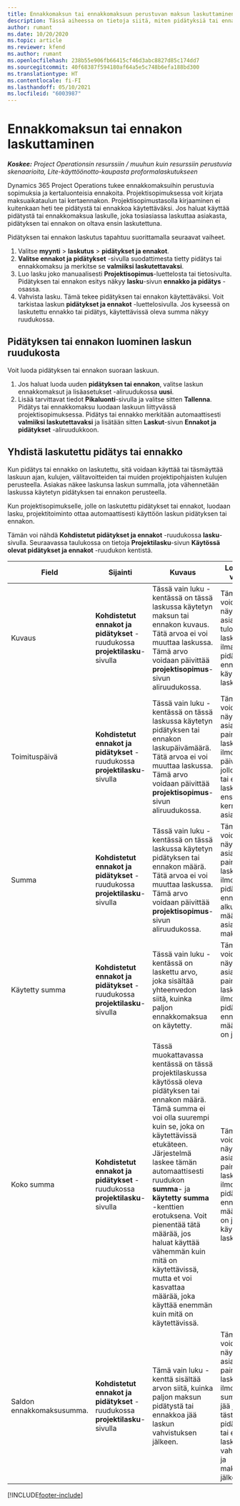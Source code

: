 ```yaml
---
title: Ennakkomaksun tai ennakkomaksuun perustuvan maksun laskuttaminen
description: Tässä aiheessa on tietoja siitä, miten pidätyksiä tai ennakoita laskutetaan Project Operationsissa.
author: rumant
ms.date: 10/20/2020
ms.topic: article
ms.reviewer: kfend
ms.author: rumant
ms.openlocfilehash: 238b55e906fb66415cf46d3abc8827d85c174dd7
ms.sourcegitcommit: 40f68387f594180af64a5e5c748b6efa188bd300
ms.translationtype: HT
ms.contentlocale: fi-FI
ms.lasthandoff: 05/10/2021
ms.locfileid: "6003987"
---
```

# <a name="invoice-a-retainer-or-an-advance"></a>Ennakkomaksun tai ennakon laskuttaminen

_**Koskee:** Project Operationsin resurssiin / muuhun kuin resurssiin perustuvia skenaarioita, Lite-käyttöönotto-kaupasta proformalaskutukseen_

Dynamics 365 Project Operations tukee ennakkomaksuihin perustuvia sopimuksia ja kertaluonteisia ennakoita. Projektisopimuksessa voit kirjata maksuaikataulun tai kertaennakon. Projektisopimustasolla kirjaaminen ei kuitenkaan heti tee pidätystä tai ennakkoa käytettäväksi. Jos haluat käyttää pidätystä tai ennakkomaksua laskulle, joka tosiasiassa laskuttaa asiakasta, pidätyksen tai ennakon on oltava ensin laskutettuna.

Pidätyksen tai ennakon laskutus tapahtuu suorittamalla seuraavat vaiheet.

1. Valitse **myynti** > **laskutus** > **pidätykset ja ennakot**. 
2. **Valitse ennakot ja pidätykset** -sivulla suodattimesta tietty pidätys tai ennakkomaksu ja merkitse se **valmiiksi laskutettavaksi**.
3. Luo lasku joko manuaalisesti **Projektisopimus**-luettelosta tai tietosivulta. Pidätyksen tai ennakon esitys näkyy **lasku**-sivun **ennakko ja pidätys** -osassa.
4. Vahvista lasku. Tämä tekee pidätyksen tai ennakon käytettäväksi. Voit tarkistaa laskun **pidätykset ja ennakot** -luettelosivulla. Jos kyseessä on laskutettu ennakko tai pidätys, käytettävissä oleva summa näkyy ruudukossa.

## <a name="create-a-retainer-or-advance-from-the-invoice-grid"></a>Pidätyksen tai ennakon luominen laskun ruudukosta

Voit luoda pidätyksen tai ennakon suoraan laskuun.

1. Jos haluat luoda uuden **pidätyksen tai ennakon**, valitse laskun ennakkomaksut ja lisäasetukset -aliruudukossa **uusi**. 
2. Lisää tarvittavat tiedot **Pikaluonti**-sivulla ja valitse sitten **Tallenna**. Pidätys tai ennakkomaksu luodaan laskuun liittyvässä projektisopimuksessa. Pidätys tai ennakko merkitään automaattisesti **valmiiksi laskutettavaksi** ja lisätään sitten **Laskut**-sivun **Ennakot ja pidätykset** -aliruudukkoon.

## <a name="reconcile-an-invoiced-retainer-or-advance"></a>Yhdistä laskutettu pidätys tai ennakko

Kun pidätys tai ennakko on laskutettu, sitä voidaan käyttää tai täsmäyttää laskuun ajan, kulujen, välitavoitteiden tai muiden projektipohjaisten kulujen perusteella. Asiakas näkee laskunsa laskun summalla, jota vähennetään laskussa käytetyn pidätyksen tai ennakon perusteella.

Kun projektisopimukselle, jolle on laskutettu pidätykset tai ennakot, luodaan lasku, projektitoiminto ottaa automaattisesti käyttöön laskun pidätyksen tai ennakon.

Tämän voi nähdä **Kohdistetut pidätykset ja ennakot** -ruudukossa **lasku**-sivulla. Seuraavassa taulukossa on tietoja **Projektilasku**-sivun **Käytössä olevat pidätykset ja ennakot** -ruudukon kentistä.

| Field | Sijainti | Kuvaus | Loppupään vaikutus |
| --- | --- | --- | --- |
| Kuvaus | **Kohdistetut ennakot ja pidätykset** -ruudukossa **projektilasku**-sivulla |Tässä vain luku -kentässä on tässä laskussa käytetyn maksun tai ennakon kuvaus. Tätä arvoa ei voi muuttaa laskussa. Tämä arvo voidaan päivittää **projektisopimus**-sivun aliruudukossa. | Tämä kenttä voidaan näyttää asiakkaalle tulostetussa laskussa, joka ilmaisee, mitä pidätystä tai ennakkoa käytetään laskussa. |
| Toimituspäivä | **Kohdistetut ennakot ja pidätykset** -ruudukossa **projektilasku**-sivulla  | Tässä vain luku -kentässä on tässä laskussa käytetyn pidätyksen tai ennakon laskupäivämäärä. Tätä arvoa ei voi muuttaa laskussa. Tämä arvo voidaan päivittää **projektisopimus**-sivun aliruudukossa. | Tämä kenttä voidaan näyttää asiakkaalle painetussa laskussa ilmoittamaan päivämäärä, jolloin pidätys tai ennakko laskutettiin ensimmäisen kerran asiakkaalta. |
| Summa | **Kohdistetut ennakot ja pidätykset** -ruudukossa **projektilasku**-sivulla  | Tässä vain luku -kentässä on tässä laskussa käytetyn pidätyksen tai ennakon määrä. Tätä arvoa ei voi muuttaa laskussa. Tämä arvo voidaan päivittää **projektisopimus**-sivun aliruudukossa. | Tämä kenttä voidaan näyttää asiakkaalle painetussa laskussa ilmoittamaan pidätyksen tai ennakon alkuperäinen määrä, jonka asiakas maksoi. |
| Käytetty summa | **Kohdistetut ennakot ja pidätykset** -ruudukossa **projektilasku**-sivulla  | Tässä vain luku -kentässä on laskettu arvo, joka sisältää yhteenvedon siitä, kuinka paljon ennakkomaksua on käytetty. | Tämä kenttä voidaan näyttää asiakkaalle painetussa laskussa ilmoittamaan pidätyksen tai ennakon määrä, joka on jo käytetty. |
| Koko summa | **Kohdistetut ennakot ja pidätykset** -ruudukossa **projektilasku**-sivulla  | Tässä muokattavassa kentässä on tässä projektilaskussa käytössä oleva pidätyksen tai ennakon määrä. Tämä summa ei voi olla suurempi kuin se, joka on käytettävissä etukäteen. Järjestelmä laskee tämän automaattisesti ruudukon **summa**- ja **käytetty summa** -kenttien erotuksena. Voit pienentää tätä määrää, jos haluat käyttää vähemmän kuin mitä on käytettävissä, mutta et voi kasvattaa määrää, joka käyttää enemmän kuin mitä on käytettävissä. | Tämä kenttä voidaan näyttää asiakkaalle painetussa laskussa ilmoittamaan pidätyksen tai ennakon määrä, joka on jo käytössä laskussa. |
| Saldon ennakkomaksusumma. | **Kohdistetut ennakot ja pidätykset** -ruudukossa **projektilasku**-sivulla  | Tämä vain luku -kenttä sisältää arvon siitä, kuinka paljon maksun pidätystä tai ennakkoa jää laskun vahvistuksen jälkeen. | Tämä kenttä voidaan näyttää asiakkaalle painetussa laskussa ilmoittamaan summa, joka jää jäljelle tästä pidätyksestä tai ennakosta laskun vahvistamisen ja maksamisen jälkeen. |


[!INCLUDE[footer-include](../../includes/footer-banner.md)]